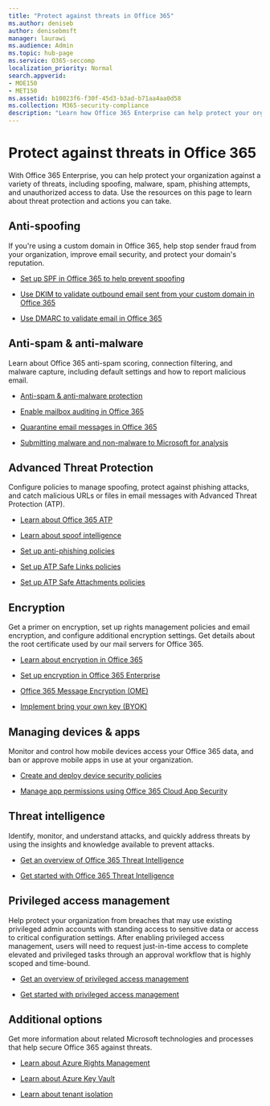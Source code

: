 ```yaml
---
title: "Protect against threats in Office 365"
ms.author: deniseb
author: denisebmsft
manager: laurawi
ms.audience: Admin
ms.topic: hub-page
ms.service: O365-seccomp
localization_priority: Normal
search.appverid: 
- MOE150
- MET150
ms.assetid: b10023f6-f30f-45d3-b3ad-b71aa4aa0d58
ms.collection: M365-security-compliance
description: "Learn how Office 365 Enterprise can help protect your organization against a variety of threats, including spoofing, malware, spam, phishing attempts, and unauthorized access to data."
---
```


# Protect against threats in Office 365

With Office 365 Enterprise, you can help protect your organization against a variety of threats, including spoofing, malware, spam, phishing attempts, and unauthorized access to data. Use the resources on this page to learn about threat protection and actions you can take.
  
## Anti-spoofing

If you're using a custom domain in Office 365, help stop sender fraud from your organization, improve email security, and protect your domain's reputation.
  
- [Set up SPF in Office 365 to help prevent spoofing](set-up-spf-in-office-365-to-help-prevent-spoofing.md)
    
- [Use DKIM to validate outbound email sent from your custom domain in Office 365](use-dkim-to-validate-outbound-email.md)
    
- [Use DMARC to validate email in Office 365](use-dmarc-to-validate-email.md)
    
## Anti-spam &amp; anti-malware

Learn about Office 365 anti-spam scoring, connection filtering, and malware capture, including default settings and how to report malicious email.
  
- [Anti-spam &amp; anti-malware protection](anti-spam-and-anti-malware-protection.md)
    
- [Enable mailbox auditing in Office 365](enable-mailbox-auditing.md)
    
- [Quarantine email messages in Office 365](quarantine-email-messages.md)
    
- [Submitting malware and non-malware to Microsoft for analysis](submitting-malware-and-non-malware-to-microsoft-for-analysis.md)
    
## Advanced Threat Protection

Configure policies to manage spoofing, protect against phishing attacks, and catch malicious URLs or files in email messages with Advanced Threat Protection (ATP).
  
- [Learn about Office 365 ATP](office-365-atp.md)
    
- [Learn about spoof intelligence](learn-about-spoof-intelligence.md)
    
- [Set up anti-phishing policies](set-up-anti-phishing-policies.md)
    
- [Set up ATP Safe Links policies](set-up-atp-safe-links-policies.md)
    
- [Set up ATP Safe Attachments policies](set-up-atp-safe-attachments-policies.md)
    
## Encryption

Get a primer on encryption, set up rights management policies and email encryption, and configure additional encryption settings. Get details about the root certificate used by our mail servers for Office 365.
  
- [Learn about encryption in Office 365](encryption.md)
    
- [Set up encryption in Office 365 Enterprise](set-up-encryption.md)
    
- [Office 365 Message Encryption (OME)](ome.md)
    
- [Implement bring your own key (BYOK)](https://docs.microsoft.com/azure/key-vault/key-vault-hsm-protected-keys#implementing-bring-your-own-key-byok-for-azure-key-vault)
    
## Managing devices &amp; apps

Monitor and control how mobile devices access your Office 365 data, and ban or approve mobile apps in use at your organization.
  
- [Create and deploy device security policies](https://support.office.com/article/d310f556-8bfb-497b-9bd7-fe3c36ea2fd6)
    
- [Manage app permissions using Office 365 Cloud App Security](manage-app-permissions-in-ocas.md)
    
## Threat intelligence

Identify, monitor, and understand attacks, and quickly address threats by using the insights and knowledge available to prevent attacks.
  
- [Get an overview of Office 365 Threat Intelligence](office-365-ti.md)
    
- [Get started with Office 365 Threat Intelligence](get-started-with-ti.md)
    
## Privileged access management

Help protect your organization from breaches that may use existing privileged admin accounts with standing access to sensitive data or access to critical configuration settings. After enabling privileged access management, users will need to request just-in-time access to complete elevated and privileged tasks through an approval workflow that is highly scoped and time-bound.
  
- [Get an overview of privileged access management](privileged-access-management-overview.md)
    
- [Get started with privileged access management](privileged-access-management-configuration.md)

## Additional options

Get more information about related Microsoft technologies and processes that help secure Office 365 against threats.
  
- [Learn about Azure Rights Management](https://docs.microsoft.com/information-protection/understand-explore/what-is-azure-rms)
    
- [Learn about Azure Key Vault](https://docs.microsoft.com/azure/key-vault/)
    
- [Learn about tenant isolation](http://download.microsoft.com/download/3/F/0/3F0420A2-657B-44B6-B21E-D7BD98A94390/Tenant%20Isolation%20in%20Office%20365.pdf)
    

